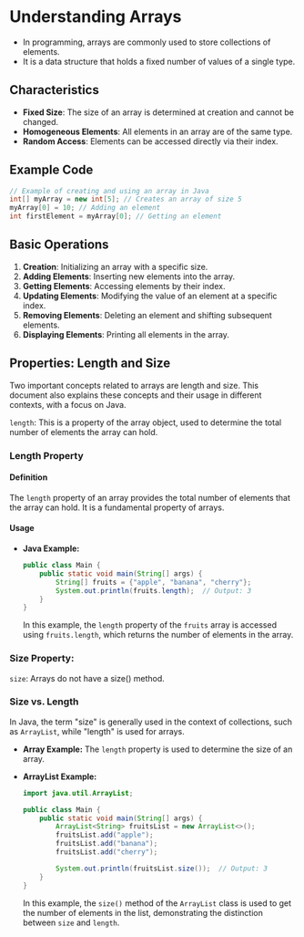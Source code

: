 # Understanding Arrays

- In programming, arrays are commonly used to store collections of elements.
- It is a data structure that holds a fixed number of values of a single type.

## Characteristics
- **Fixed Size**: The size of an array is determined at creation and cannot be changed.
- **Homogeneous Elements**: All elements in an array are of the same type.
- **Random Access**: Elements can be accessed directly via their index.


## Example Code
```java
// Example of creating and using an array in Java
int[] myArray = new int[5]; // Creates an array of size 5
myArray[0] = 10; // Adding an element
int firstElement = myArray[0]; // Getting an element
```


## Basic Operations
1. **Creation**: Initializing an array with a specific size.
2. **Adding Elements**: Inserting new elements into the array.
3. **Getting Elements**: Accessing elements by their index.
4. **Updating Elements**: Modifying the value of an element at a specific index.
5. **Removing Elements**: Deleting an element and shifting subsequent elements.
6. **Displaying Elements**: Printing all elements in the array.




## Properties: Length and Size

Two important concepts related to arrays are length and size. This document also explains these concepts and their usage in different contexts, with a focus on Java.

`length`: This is a property of the array object, used to determine the total number of elements the array can hold.



### Length Property

#### Definition
The `length` property of an array provides the total number of elements that the array can hold. It is a fundamental property of arrays.

#### Usage
- **Java Example:**

    ```java
    public class Main {
        public static void main(String[] args) {
            String[] fruits = {"apple", "banana", "cherry"};
            System.out.println(fruits.length);  // Output: 3
        }
    }
    ```

    In this example, the `length` property of the `fruits` array is accessed using `fruits.length`, which returns the number of elements in the array.

### Size Property: 
 `size`: Arrays do not have a size() method.

### Size vs. Length

In Java, the term "size" is generally used in the context of collections, such as `ArrayList`, while "length" is used for arrays.

- **Array Example:** The `length` property is used to determine the size of an array.
- **ArrayList Example:**

    ```java
    import java.util.ArrayList;

    public class Main {
        public static void main(String[] args) {
            ArrayList<String> fruitsList = new ArrayList<>();
            fruitsList.add("apple");
            fruitsList.add("banana");
            fruitsList.add("cherry");

            System.out.println(fruitsList.size());  // Output: 3
        }
    }
    ```

    In this example, the `size()` method of the `ArrayList` class is used to get the number of elements in the list, demonstrating the distinction between `size` and `length`.

